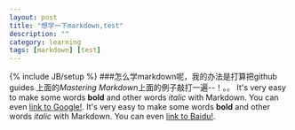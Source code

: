```yaml
---
layout: post
title: "想学一下markdown,test"
description: ""
category: learning
tags: [markdown] [test]
---
```

{% include JB/setup %}
###怎么学markdown呢，我的办法是打算把github guides 上面的*Mastering Markdown*上面的例子敲打一遍--！。。
It's very easy to make some words **bold** and other words *italic* with Markdown. You can even [link to Google!](http://google.com).
It's very easy to make some words **bold** and other words *italic* with Markdown. You can even [link to Baidu!](http://www.baidu.com).
